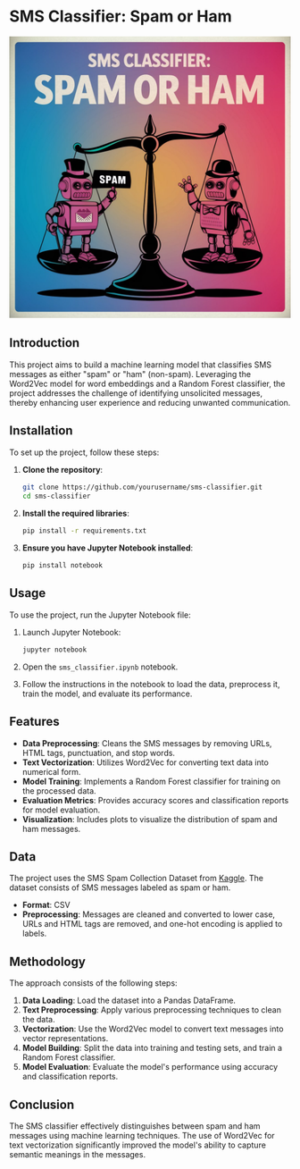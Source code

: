 
# SMS Classifier: Spam or Ham

![SMS Classifier](img.jpg)

## Introduction
This project aims to build a machine learning model that classifies SMS messages as either "spam" or "ham" (non-spam). Leveraging the Word2Vec model for word embeddings and a Random Forest classifier, the project addresses the challenge of identifying unsolicited messages, thereby enhancing user experience and reducing unwanted communication.

## Installation
To set up the project, follow these steps:

1. **Clone the repository**:
   ```bash
   git clone https://github.com/yourusername/sms-classifier.git
   cd sms-classifier
   ```

2. **Install the required libraries**:
   ```bash
   pip install -r requirements.txt
   ```

3. **Ensure you have Jupyter Notebook installed**:
   ```bash
   pip install notebook
   ```

## Usage
To use the project, run the Jupyter Notebook file:

1. Launch Jupyter Notebook:
   ```bash
   jupyter notebook
   ```

2. Open the `sms_classifier.ipynb` notebook.

3. Follow the instructions in the notebook to load the data, preprocess it, train the model, and evaluate its performance.

## Features
- **Data Preprocessing**: Cleans the SMS messages by removing URLs, HTML tags, punctuation, and stop words.
- **Text Vectorization**: Utilizes Word2Vec for converting text data into numerical form.
- **Model Training**: Implements a Random Forest classifier for training on the processed data.
- **Evaluation Metrics**: Provides accuracy scores and classification reports for model evaluation.
- **Visualization**: Includes plots to visualize the distribution of spam and ham messages.

## Data
The project uses the SMS Spam Collection Dataset from [Kaggle](https://www.kaggle.com/datasets/uciml/sms-spam-collection-dataset). The dataset consists of SMS messages labeled as spam or ham.

- **Format**: CSV
- **Preprocessing**: Messages are cleaned and converted to lower case, URLs and HTML tags are removed, and one-hot encoding is applied to labels.

## Methodology
The approach consists of the following steps:

1. **Data Loading**: Load the dataset into a Pandas DataFrame.
2. **Text Preprocessing**: Apply various preprocessing techniques to clean the data.
3. **Vectorization**: Use the Word2Vec model to convert text messages into vector representations.
4. **Model Building**: Split the data into training and testing sets, and train a Random Forest classifier.
5. **Model Evaluation**: Evaluate the model's performance using accuracy and classification reports.


## Conclusion
The SMS classifier effectively distinguishes between spam and ham messages using machine learning techniques. The use of Word2Vec for text vectorization significantly improved the model's ability to capture semantic meanings in the messages.


